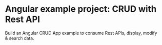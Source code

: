 # Angular example project: CRUD with Rest API

Build an Angular CRUD App example to consume Rest APIs, display, modify & search data.


